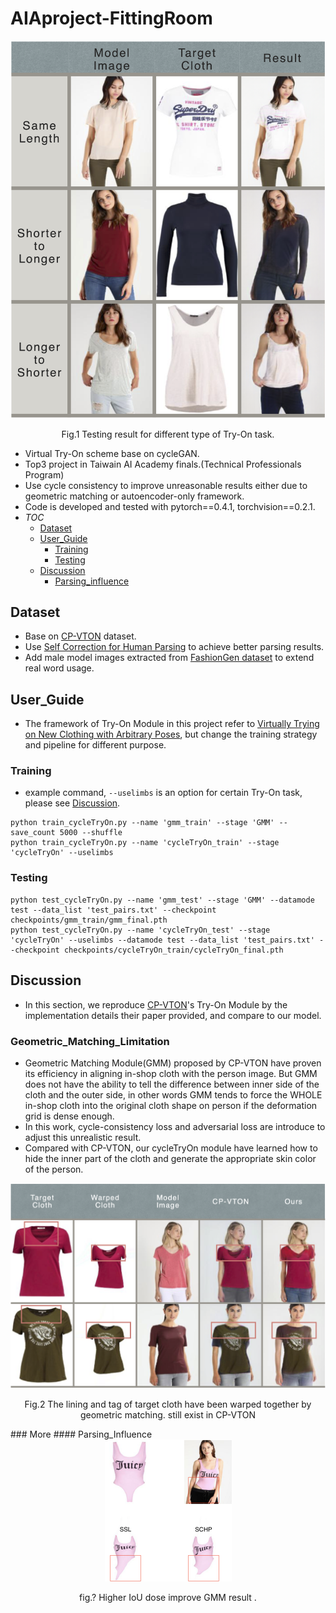 # AIAproject-FittingRoom
<div align="center">
 <img src="image/result.png" width="700px" />
 <p>Fig.1 Testing result for different type of Try-On task.</p>
</div>

- Virtual Try-On scheme base on cycleGAN.
- Top3 project in Taiwain AI Academy finals.(Technical Professionals Program)
- Use cycle consistency to improve unreasonable results either due to geometric matching or autoencoder-only framework.
- Code is developed and tested with pytorch==0.4.1, torchvision==0.2.1.
- _TOC_
   - [Dataset](#Dataset)
   - [User_Guide](#User_Guide)
     - [Training](#Training)
     - [Testing](#Testing)
   - [Discussion](#Discussion)
     - [Parsing_influence](#Parsing_influence)


## Dataset
- Base on [CP-VTON](https://github.com/sergeywong/cp-vton) dataset.
- Use [Self Correction for Human Parsing](https://github.com/PeikeLi/Self-Correction-Human-Parsing) to achieve better parsing results.
- Add male model images extracted from [FashionGen dataset](https://fashion-gen.com) to extend real word usage.
## User_Guide
- The framework of Try-On Module in this project refer to [Virtually Trying on New Clothing with Arbitrary Poses](https://www.english.com.tw/modules/newbb/viewtopic.php?post_id=928), but change the training strategy and pipeline for different purpose.
### Training
- example command, ```--uselimbs``` is an option for certain Try-On task, please see [Discussion](#Discussion).
```
python train_cycleTryOn.py --name 'gmm_train' --stage 'GMM' --save_count 5000 --shuffle
python train_cycleTryOn.py --name 'cycleTryOn_train' --stage 'cycleTryOn' --uselimbs
```
### Testing
```
python test_cycleTryOn.py --name 'gmm_test' --stage 'GMM' --datamode test --data_list 'test_pairs.txt' --checkpoint checkpoints/gmm_train/gmm_final.pth
python test_cycleTryOn.py --name 'cycleTryOn_test' --stage 'cycleTryOn' --uselimbs --datamode test --data_list 'test_pairs.txt' --checkpoint checkpoints/cycleTryOn_train/cycleTryOn_final.pth
```
## Discussion
- In this section, we reproduce [CP-VTON](https://github.com/sergeywong/cp-vton)'s Try-On Module by the implementation details their paper provided, and compare to our model.
### Geometric_Matching_Limitation
- Geometric Matching Module(GMM) proposed by CP-VTON have proven its efficiency in aligning in-shop cloth with the person image. But GMM does not have the ability to tell the difference between inner side of the cloth and the outer side, in other words GMM tends to force the WHOLE in-shop cloth into the original cloth shape on person if the deformation grid is dense enough.
- In this work, cycle-consistency loss and adversarial loss are introduce to adjust this unrealistic result.
- Compared with CP-VTON, our cycleTryOn module have learned how to hide the inner part of the cloth and generate the appropriate skin color of the person.
<div align="center">
 <img src="image/GML.png" width="700px" />
 <p>Fig.2 The lining and tag of target cloth have been warped together by geometric matching. still exist in CP-VTON </p>
</div>
### More
#### Parsing_Influence
<div align="center">
 <img src="image/PI.png" width="203px" />
 <p>fig.? Higher IoU dose improve GMM result .</p>
</div>
